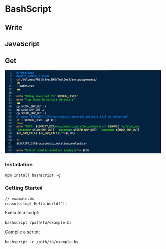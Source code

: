 # BashScript

## Write
## JavaScript
## Get
![](/bashImg.png)

### Installation
`npm install bashscript -g`

### Getting Started

```bashscript
// example.bs
console.log('Hello World!');
```

Execute a script:

`bashscript /path/to/example.bs`

Compile a script:

`bashscript -c /path/to/example.bs`
